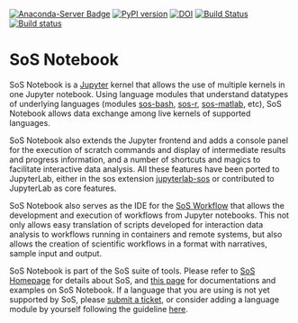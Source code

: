 [![Anaconda-Server Badge](https://anaconda.org/conda-forge/sos-notebook/badges/version.svg)](https://anaconda.org/conda-forge/sos-notebook)
[![PyPI version](https://badge.fury.io/py/sos-notebook.svg)](https://badge.fury.io/py/sos-notebook)
[![DOI](https://zenodo.org/badge/105826659.svg)](https://zenodo.org/badge/latestdoi/105826659)
[![Build Status](https://travis-ci.org/vatlab/sos-notebook.svg?branch=master)](https://travis-ci.org/vatlab/sos-notebook)
[![Build status](https://ci.appveyor.com/api/projects/status/nkyw7f4o97u7jl1l/branch/master?svg=true)](https://ci.appveyor.com/project/BoPeng/sos-notebook/branch/master)


# SoS Notebook

SoS Notebook is a [Jupyter](https://jupyter.org/) kernel that allows the use of multiple kernels in one Jupyter notebook.  Using language modules that understand datatypes of underlying languages (modules [sos-bash](https://github.com/vatlab/sos-bash), [sos-r](https://github.com/vatlab/sos-r), [sos-matlab](https://github.com/vatlab/sos-matlab), etc), SoS Notebook allows data exchange among live kernels of supported languages.

SoS Notebook also extends the Jupyter frontend and adds a console panel for the execution of scratch commands and display of intermediate results and progress information, and a number of shortcuts and magics to facilitate interactive data analysis. All these features have been ported to JupyterLab, either in the sos extension [jupyterlab-sos](https://github.com/vatlab/jupyterlab-sos) or contributed to JupyterLab as core features.

SoS Notebook also serves as the IDE for the [SoS Workflow](https://github.com/vatlab/sos) that allows the development and execution of workflows from Jupyter notebooks. This not only allows easy translation of scripts developed for interaction data analysis to workflows running in containers and remote systems, but also allows the creation of scientific workflows in a format with narratives, sample input and output.

SoS Notebook is part of the SoS suite of tools. Please refer to [SoS Homepage](http://vatlab.github.io/SoS/) for details about SoS, and [this page](https://vatlab.github.io/sos-docs/notebook.html#content) for documentations and examples on SoS Notebook. If a language that you are using is not yet supported by SoS, please [submit a ticket](https://github.com/vatlab/sos-notebook/issues), or consider adding a language module by yourself following the guideline [here](https://vatlab.github.io/sos-docs/doc/user_guide/language_module.html). 
